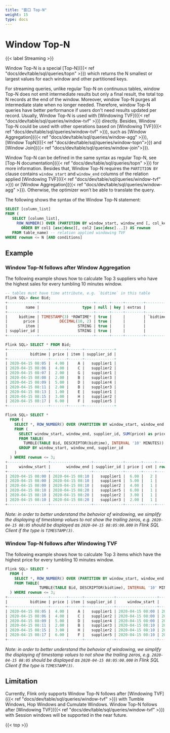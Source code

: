 ```yaml
---
title: "窗口 Top-N"
weight: 15
type: docs
---
```

<!--
Licensed to the Apache Software Foundation (ASF) under one
or more contributor license agreements.  See the NOTICE file
distributed with this work for additional information
regarding copyright ownership.  The ASF licenses this file
to you under the Apache License, Version 2.0 (the
"License"); you may not use this file except in compliance
with the License.  You may obtain a copy of the License at

  http://www.apache.org/licenses/LICENSE-2.0

Unless required by applicable law or agreed to in writing,
software distributed under the License is distributed on an
"AS IS" BASIS, WITHOUT WARRANTIES OR CONDITIONS OF ANY
KIND, either express or implied.  See the License for the
specific language governing permissions and limitations
under the License.
-->

# Window Top-N
{{< label Streaming >}}

Window Top-N is a special [Top-N]({{< ref "docs/dev/table/sql/queries/topn" >}}) which returns the N smallest or largest values for each window and other partitioned keys.

For streaming queries, unlike regular Top-N on continuous tables, window Top-N does not emit intermediate results but only a final result, the total top N records at the end of the window. Moreover, window Top-N purges all intermediate state when no longer needed.
Therefore, window Top-N queries have better performance if users don't need results updated per record. Usually, Window Top-N is used with [Windowing TVF]({{< ref "docs/dev/table/sql/queries/window-tvf" >}}) directly. Besides, Window Top-N could be used with other operations based on [Windowing TVF]({{< ref "docs/dev/table/sql/queries/window-tvf" >}}), such as [Window Aggregation]({{< ref "docs/dev/table/sql/queries/window-agg" >}}), [Window TopN]({{< ref "docs/dev/table/sql/queries/window-topn">}}) and [Window Join]({{< ref "docs/dev/table/sql/queries/window-join">}}). 

Window Top-N can be defined in the same syntax as regular Top-N, see [Top-N documentation]({{< ref "docs/dev/table/sql/queries/topn" >}}) for more information.
Besides that, Window Top-N requires the `PARTITION BY` clause contains `window_start` and `window_end` columns of the relation applied [Windowing TVF]({{< ref "docs/dev/table/sql/queries/window-tvf" >}}) or [Window Aggregation]({{< ref "docs/dev/table/sql/queries/window-agg" >}}).
Otherwise, the optimizer won’t be able to translate the query.


The following shows the syntax of the Window Top-N statement:

```sql
SELECT [column_list]
FROM (
   SELECT [column_list],
     ROW_NUMBER() OVER (PARTITION BY window_start, window_end [, col_key1...]
       ORDER BY col1 [asc|desc][, col2 [asc|desc]...]) AS rownum
   FROM table_name) -- relation applied windowing TVF
WHERE rownum <= N [AND conditions]
```

## Example

### Window Top-N follows after Window Aggregation
The following example shows how to calculate Top 3 suppliers who have the highest sales for every tumbling 10 minutes window.

```sql
-- tables must have time attribute, e.g. `bidtime` in this table
Flink SQL> desc Bid;
+-------------+------------------------+------+-----+--------+---------------------------------+
|        name |                   type | null | key | extras |                       watermark |
+-------------+------------------------+------+-----+--------+---------------------------------+
|     bidtime | TIMESTAMP(3) *ROWTIME* | true |     |        | `bidtime` - INTERVAL '1' SECOND |
|       price |         DECIMAL(10, 2) | true |     |        |                                 |
|        item |                 STRING | true |     |        |                                 |
| supplier_id |                 STRING | true |     |        |                                 |
+-------------+------------------------+------+-----+--------+---------------------------------+

Flink SQL> SELECT * FROM Bid;
+------------------+-------+------+-------------+
|          bidtime | price | item | supplier_id |
+------------------+-------+------+-------------+
| 2020-04-15 08:05 |  4.00 |    A |   supplier1 |
| 2020-04-15 08:06 |  4.00 |    C |   supplier2 |
| 2020-04-15 08:07 |  2.00 |    G |   supplier1 |
| 2020-04-15 08:08 |  2.00 |    B |   supplier3 |
| 2020-04-15 08:09 |  5.00 |    D |   supplier4 |
| 2020-04-15 08:11 |  2.00 |    B |   supplier3 |
| 2020-04-15 08:13 |  1.00 |    E |   supplier1 |
| 2020-04-15 08:15 |  3.00 |    H |   supplier2 |
| 2020-04-15 08:17 |  6.00 |    F |   supplier5 |
+------------------+-------+------+-------------+

Flink SQL> SELECT *
  FROM (
    SELECT *, ROW_NUMBER() OVER (PARTITION BY window_start, window_end ORDER BY price DESC) as rownum
    FROM (
      SELECT window_start, window_end, supplier_id, SUM(price) as price, COUNT(*) as cnt
      FROM TABLE(
        TUMBLE(TABLE Bid, DESCRIPTOR(bidtime), INTERVAL '10' MINUTES))
      GROUP BY window_start, window_end, supplier_id
    )
  ) WHERE rownum <= 3;
+------------------+------------------+-------------+-------+-----+--------+
|     window_start |       window_end | supplier_id | price | cnt | rownum |
+------------------+------------------+-------------+-------+-----+--------+
| 2020-04-15 08:00 | 2020-04-15 08:10 |   supplier1 |  6.00 |   2 |      1 |
| 2020-04-15 08:00 | 2020-04-15 08:10 |   supplier4 |  5.00 |   1 |      2 |
| 2020-04-15 08:00 | 2020-04-15 08:10 |   supplier2 |  4.00 |   1 |      3 |
| 2020-04-15 08:10 | 2020-04-15 08:20 |   supplier5 |  6.00 |   1 |      1 |
| 2020-04-15 08:10 | 2020-04-15 08:20 |   supplier2 |  3.00 |   1 |      2 |
| 2020-04-15 08:10 | 2020-04-15 08:20 |   supplier3 |  2.00 |   1 |      3 |
+------------------+------------------+-------------+-------+-----+--------+
```

*Note: in order to better understand the behavior of windowing, we simplify the displaying of timestamp values to not show the trailing zeros, e.g. `2020-04-15 08:05` should be displayed as `2020-04-15 08:05:00.000` in Flink SQL Client if the type is `TIMESTAMP(3)`.*

### Window Top-N follows after Windowing TVF
The following example shows how to calculate Top 3 items which have the highest price for every tumbling 10 minutes window.

```sql
Flink SQL> SELECT *
  FROM (
    SELECT *, ROW_NUMBER() OVER (PARTITION BY window_start, window_end ORDER BY price DESC) as rownum
    FROM TABLE(
               TUMBLE(TABLE Bid, DESCRIPTOR(bidtime), INTERVAL '10' MINUTES))
  ) WHERE rownum <= 3;
+------------------+-------+------+-------------+------------------+------------------+--------+
|          bidtime | price | item | supplier_id |     window_start |       window_end | rownum |
+------------------+-------+------+-------------+------------------+------------------+--------+
| 2020-04-15 08:05 |  4.00 |    A |   supplier1 | 2020-04-15 08:00 | 2020-04-15 08:10 |      2 |
| 2020-04-15 08:06 |  4.00 |    C |   supplier2 | 2020-04-15 08:00 | 2020-04-15 08:10 |      3 |
| 2020-04-15 08:09 |  5.00 |    D |   supplier4 | 2020-04-15 08:00 | 2020-04-15 08:10 |      1 |
| 2020-04-15 08:11 |  2.00 |    B |   supplier3 | 2020-04-15 08:10 | 2020-04-15 08:20 |      3 |
| 2020-04-15 08:15 |  3.00 |    H |   supplier2 | 2020-04-15 08:10 | 2020-04-15 08:20 |      2 |
| 2020-04-15 08:17 |  6.00 |    F |   supplier5 | 2020-04-15 08:10 | 2020-04-15 08:20 |      1 |
+------------------+-------+------+-------------+------------------+------------------+--------+
```

*Note: in order to better understand the behavior of windowing, we simplify the displaying of timestamp values to not show the trailing zeros, e.g. `2020-04-15 08:05` should be displayed as `2020-04-15 08:05:00.000` in Flink SQL Client if the type is `TIMESTAMP(3)`.*

## Limitation

Currently, Flink only supports Window Top-N follows after [Windowing TVF]({{< ref "docs/dev/table/sql/queries/window-tvf" >}}) with Tumble Windows, Hop Windows and Cumulate Windows. Window Top-N follows after [Windowing TVF]({{< ref "docs/dev/table/sql/queries/window-tvf" >}}) with Session windows will be supported in the near future.


{{< top >}}
